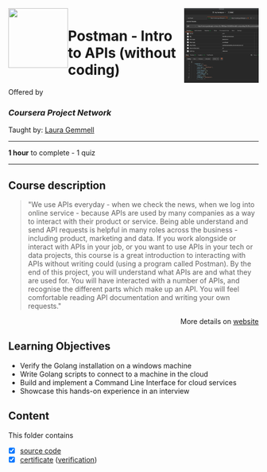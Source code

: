 <a href="https://www.coursera.org/projects/laura-gemmell-intro-postman-apis">
  <img src="/img/Postman_-_Intro_to_APIs_(without coding)_logo.png" width="150" align="right">
</a>

<img src="/img/Coursera_Project_Network_logo.avif" width="120" height="120" align="left">

# Postman - Intro to APIs (without coding)

Offered by 
### *Coursera Project Network*

Taught by: [Laura Gemmell](https://www.coursera.org/instructor/laura-gemmell)

---

**1 hour** to complete - 1 quiz

---

## Course description

>"We use APIs everyday - when we check the news, when we log into online service - because APIs are used by many companies as a way to interact with their product or service. Being able understand and send API requests is helpful in many roles across the business - including product, marketing and data. If you work alongside or interact with APIs in your job, or you want to use APIs in your tech or data projects, this course is a great introduction to interacting with APIs without writing could (using a program called Postman). By the end of this project, you will understand what APIs are and what they are used for. You will have interacted with a number of APIs, and recognise the different parts which make up an API. You will feel comfortable reading API documentation and writing your own requests."

<p align="right">More details on <a href="https://www.coursera.org/projects/laura-gemmell-intro-postman-apis">website</a></p>

## Learning Objectives
- Verify the Golang installation on a windows machine
- Write Golang scripts to connect to a machine in the cloud
- Build and implement a Command Line Interface for cloud services
- Showcase this hands-on experience in an interview

## Content
This folder contains 
- [x] [source code](./CLIUsingGoLang.go) 
- [x] [certificate](./Coursera_Certification_Command_Line_Interface_(CLI)_With_Golang_From_Infosys.pdf) ([verification](https://coursera.org/verify/F9GEHZ3YS6UC))
